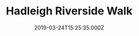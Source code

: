 ---
date: 2019-03-24T15:25:35.000Z
title: Hadleigh Riverside Walk
latitude: 52.04302854043937
longitude: 0.9499096870422363
category: checkin
---